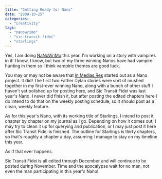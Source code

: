 ```yaml
---
title: "Getting Ready for Nano"
date: "2009-10-25"
categories: 
  - "creativity"
tags: 
  - "nanowrimo"
  - "sic-transit-fidei"
  - "starlings"
---
```


Yes, I am doing [NaNoWriMo](http://nanowrimo.org/) this year. I'm working on a story with vampires in it! I know, I know, but two of my three winning Nanos have had vampire hunting in them so I think vampiric themes are good luck.

You may or may not be aware that [In Medias Res](http://jackadreams.info/medias-res/) started out as a Nano project. It did! The first two Father Dylan stories were sort of mushed together in my first-ever winning Nano, along with a bunch of other stuff I haven't yet polished up for posting here, and Sic Transit Fidei was last year's Nano. I never did finish it, but after posting the edited chapters here I do intend to do that on the weekly posting schedule, so it should post as a clean, weekly feature.

As for this year's Nano, with its working title of Starlings, I intend to post it chapter by chapter on my journal as I go. Depending on how it comes out, I may try to clean it up for querying and publication, or I may just post it here after Sic Transit Fidei is finished. The outline for Starlings is thirty chapters, so that's roughly a chapter a day, assuming I manage to stay on my timeline this year.

As if that ever happens.

Sic Transit Fidei is all edited through December and will continue to be posted during November. Time and the apocalypse wait for no man, not even the man participating in this year's Nano!
